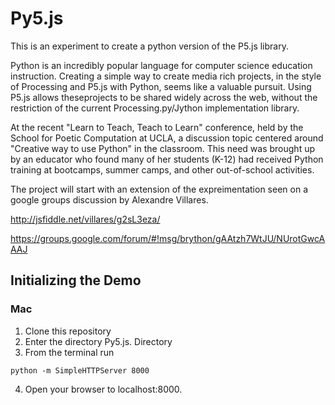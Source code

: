 # Py5.js
This is an experiment to create a python version of the P5.js library.

Python is an incredibly popular language for computer science education instruction. Creating a simple way to create media rich projects, in the style of Processing and P5.js with Python, seems like a valuable pursuit. Using P5.js allows theseprojects to be shared widely across the web, without the restriction of the current Processing.py/Jython implementation library.

At the recent "Learn to Teach, Teach to Learn" conference, held by the School for Poetic Computation at UCLA, a discussion topic centered around "Creative way to use Python" in the classroom. This need was brought up by an educator who found many of her students (K-12) had received Python training at bootcamps, summer camps, and other out-of-school activities.

The project will start with an extension of the expreimentation seen on a google groups discussion by Alexandre Villares. 

http://jsfiddle.net/villares/g2sL3eza/

https://groups.google.com/forum/#!msg/brython/gAAtzh7WtJU/NUrotGwcAAAJ

## Initializing the Demo

### Mac

1. Clone this repository
2. Enter the directory Py5.js. Directory
3. From the terminal run

`python -m SimpleHTTPServer 8000`

4. Open your browser to localhost:8000. 
